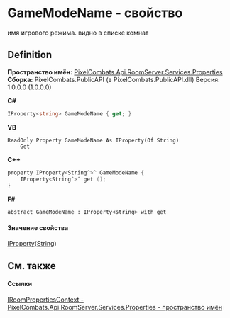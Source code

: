 # GameModeName - свойство


имя игрового режима. 
видно в списке комнат




## Definition
**Пространство имён:** <a href="7a6d0ac1-2a42-0f0a-dc90-e72ae4f99370">PixelCombats.Api.RoomServer.Services.Properties</a>  
**Сборка:** PixelCombats.PublicAPI (в PixelCombats.PublicAPI.dll) Версия: 1.0.0.0 (1.0.0.0)

**C#**
``` C#
IProperty<string> GameModeName { get; }
```
**VB**
``` VB
ReadOnly Property GameModeName As IProperty(Of String)
	Get
```
**C++**
``` C++
property IProperty<String^>^ GameModeName {
	IProperty<String^>^ get ();
}
```
**F#**
``` F#
abstract GameModeName : IProperty<string> with get
```



#### Значение свойства
<a href="6ef45c8d-2414-0f16-2d76-3b9017318e75">IProperty</a>(<a href="https://learn.microsoft.com/dotnet/api/system.string" target="_blank" rel="noopener noreferrer">String</a>)

## См. также


#### Ссылки
<a href="d465d6cf-f470-af1b-6def-5670138efd9d">IRoomPropertiesContext - </a>  
<a href="7a6d0ac1-2a42-0f0a-dc90-e72ae4f99370">PixelCombats.Api.RoomServer.Services.Properties - пространство имён</a>  
